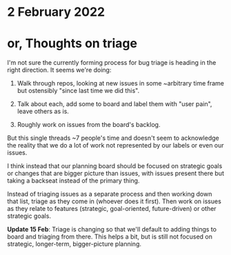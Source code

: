 # 2 February 2022
# or, Thoughts on triage

I'm not sure the currently forming process for bug triage is heading in the
right direction.  It seems we're doing:

 1. Walk through repos, looking at new issues in some ~arbitrary time frame but
    ostensibly "since last time we did this".

 2. Talk about each, add some to board and label them with "user pain", leave
    others as is.

 3. Roughly work on issues from the board's backlog.

But this single threads ~7 people's time and doesn't seem to acknowledge the
reality that we do a lot of work not represented by our labels or even our
issues.

I think instead that our planning board should be focused on strategic goals or
changes that are bigger picture than issues, with issues present there but
taking a backseat instead of the primary thing.

Instead of triaging issues as a separate process and then working down that
list, triage as they come in (whoever does it first).  Then work on issues as
they relate to features (strategic, goal-oriented, future-driven) or other
strategic goals.

**Update 15 Feb**: Triage is changing so that we'll default to adding things to
board and triaging from there.  This helps a bit, but is still not focused on
strategic, longer-term, bigger-picture planning.
